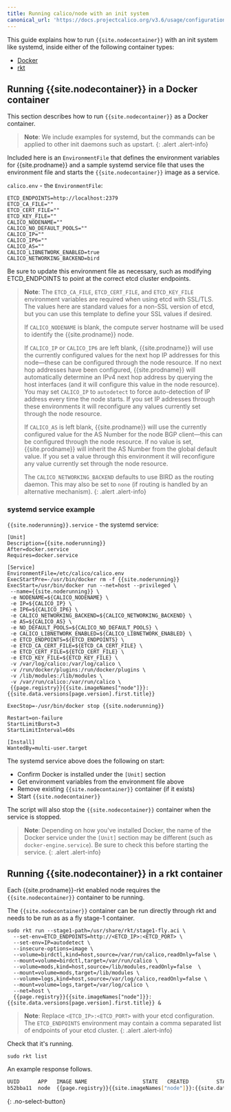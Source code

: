 ```yaml
---
title: Running calico/node with an init system
canonical_url: 'https://docs.projectcalico.org/v3.6/usage/configuration/as-service'
---
```


This guide explains how to run `{{site.nodecontainer}}` with an init system like
systemd, inside either of the following container types:
- [Docker](#running-caliconode-in-a-docker-container)
- [rkt](#running-caliconode-in-a-rkt-container)

## Running {{site.nodecontainer}} in a Docker container

This section describes how to run `{{site.nodecontainer}}` as a Docker container.

> **Note**: We include examples for systemd, but the commands can be
> applied to other init daemons such as upstart.
{: .alert .alert-info}

Included here is an `EnvironmentFile` that defines the environment
variables for {{site.prodname}} and a sample systemd service file that uses the
environment file and starts the `{{site.nodecontainer}}` image as a service.

`calico.env` - the `EnvironmentFile`:

```shell
ETCD_ENDPOINTS=http://localhost:2379
ETCD_CA_FILE=""
ETCD_CERT_FILE=""
ETCD_KEY_FILE=""
CALICO_NODENAME=""
CALICO_NO_DEFAULT_POOLS=""
CALICO_IP=""
CALICO_IP6=""
CALICO_AS=""
CALICO_LIBNETWORK_ENABLED=true
CALICO_NETWORKING_BACKEND=bird
```

Be sure to update this environment file as necessary, such as modifying
ETCD_ENDPOINTS to point at the correct etcd cluster endpoints.

> **Note**: The `ETCD_CA_FILE`, `ETCD_CERT_FILE`, and `ETCD_KEY_FILE`
> environment variables are required when using etcd with SSL/TLS. The values
> here are standard values for a non-SSL version of etcd, but you can use this
> template to define your SSL values if desired.
>
> If `CALICO_NODENAME` is blank, the compute server hostname will be used
> to identify the {{site.prodname}} node.
>
> If `CALICO_IP` or `CALICO_IP6` are left blank, {{site.prodname}} will use the currently
> configured values for the next hop IP addresses for this node—these can
> be configured through the node resource.  If no next hop addresses have
> been configured, {{site.prodname}} will automatically determine an IPv4 next hop address
> by querying the host interfaces (and it will configure this value in the
> node resource). You may set `CALICO_IP` to `autodetect` to force
> auto-detection of IP address every time the node starts. If you set IP
> addresses through these environments it will reconfigure any values currently
> set through the node resource.
>
> If `CALICO_AS` is left blank, {{site.prodname}} will use the currently configured value
> for the AS Number for the node BGP client—this can be configured through
> the node resource. If no value is set, {{site.prodname}} will inherit the AS Number
> from the global default value. If you set a value through this environment
> it will reconfigure any value currently set through the node resource.
>
> The `CALICO_NETWORKING_BACKEND` defaults to use BIRD as the routing daemon.
> This may also be set to `none` (if routing is handled by an
> alternative mechanism).
{: .alert .alert-info}


### systemd service example

`{{site.noderunning}}.service` - the systemd service:

```shell
[Unit]
Description={{site.noderunning}}
After=docker.service
Requires=docker.service

[Service]
EnvironmentFile=/etc/calico/calico.env
ExecStartPre=-/usr/bin/docker rm -f {{site.noderunning}}
ExecStart=/usr/bin/docker run --net=host --privileged \
 --name={{site.noderunning}} \
 -e NODENAME=${CALICO_NODENAME} \
 -e IP=${CALICO_IP} \
 -e IP6=${CALICO_IP6} \
 -e CALICO_NETWORKING_BACKEND=${CALICO_NETWORKING_BACKEND} \
 -e AS=${CALICO_AS} \
 -e NO_DEFAULT_POOLS=${CALICO_NO_DEFAULT_POOLS} \
 -e CALICO_LIBNETWORK_ENABLED=${CALICO_LIBNETWORK_ENABLED} \
 -e ETCD_ENDPOINTS=${ETCD_ENDPOINTS} \
 -e ETCD_CA_CERT_FILE=${ETCD_CA_CERT_FILE} \
 -e ETCD_CERT_FILE=${ETCD_CERT_FILE} \
 -e ETCD_KEY_FILE=${ETCD_KEY_FILE} \
 -v /var/log/calico:/var/log/calico \
 -v /run/docker/plugins:/run/docker/plugins \
 -v /lib/modules:/lib/modules \
 -v /var/run/calico:/var/run/calico \
 {{page.registry}}{{site.imageNames["node"]}}:{{site.data.versions[page.version].first.title}}

ExecStop=-/usr/bin/docker stop {{site.noderunning}}

Restart=on-failure
StartLimitBurst=3
StartLimitInterval=60s

[Install]
WantedBy=multi-user.target
```

The systemd service above does the following on start:
  - Confirm Docker is installed under the `[Unit]` section
  - Get environment variables from the environment file above
  - Remove existing `{{site.nodecontainer}}` container (if it exists)
  - Start `{{site.nodecontainer}}`

The script will also stop the `{{site.nodecontainer}}` container when the service is stopped.

> **Note**: Depending on how you've installed Docker, the name of the Docker service
> under the `[Unit]` section may be different (such as `docker-engine.service`).
> Be sure to check this before starting the service.
{: .alert .alert-info}


## Running {{site.nodecontainer}} in a rkt container

Each {{site.prodname}}-rkt enabled node requires the `{{site.nodecontainer}}` container to be running.

The `{{site.nodecontainer}}` container can be run directly through rkt and needs to be run as
as a fly stage-1 container.

```shell
sudo rkt run --stage1-path=/usr/share/rkt/stage1-fly.aci \
  --set-env=ETCD_ENDPOINTS=http://<ETCD_IP>:<ETCD_PORT> \
  --set-env=IP=autodetect \
  --insecure-options=image \
  --volume=birdctl,kind=host,source=/var/run/calico,readOnly=false \
  --mount=volume=birdctl,target=/var/run/calico \
  --volume=mods,kind=host,source=/lib/modules,readOnly=false  \
  --mount=volume=mods,target=/lib/modules \
  --volume=logs,kind=host,source=/var/log/calico,readOnly=false \
  --mount=volume=logs,target=/var/log/calico \
  --net=host \
  {{page.registry}}{{site.imageNames["node"]}}:{{site.data.versions[page.version].first.title}} &
```

> **Note**: Replace `<ETCD_IP>:<ETCD_PORT>` with your etcd configuration. The `ETCD_ENDPOINTS`
> environment may contain a comma separated list of endpoints of your etcd cluster.
{: .alert .alert-info}

Check that it's running.

```shell
sudo rkt list
```

An example response follows.

```bash
UUID      APP	IMAGE NAME                  STATE   CREATED         STARTED         NETWORKS
b52bba11  node  {{page.registry}}{{site.imageNames["node"]}}:{{site.data.versions[page.version].first.title}}  running 10 seconds ago  10 seconds ago
```
{: .no-select-button}
